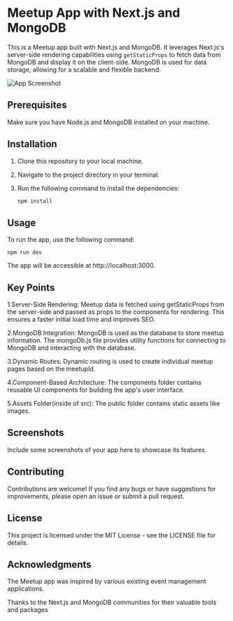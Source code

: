 # Meetup App with Next.js and MongoDB

This is a Meetup app built with Next.js and MongoDB. It leverages Next.js's server-side rendering capabilities using `getStaticProps` to fetch data from MongoDB and display it on the client-side. MongoDB is used for data storage, allowing for a scalable and flexible backend.

![App Screenshot](screenshots/app_screenshot.png)

## Prerequisites

Make sure you have Node.js and MongoDB installed on your machine.

## Installation

1. Clone this repository to your local machine.
2. Navigate to the project directory in your terminal.
3. Run the following command to install the dependencies:

    ```bash
    npm install

## Usage
To run the app, use the following command:

    npm run dev

The app will be accessible at http://localhost:3000.

## Key Points
1.Server-Side Rendering: Meetup data is fetched using getStaticProps from the server-side and passed as props to the components for rendering. This ensures a faster initial load time and improves SEO.

2.MongoDB Integration: MongoDB is used as the database to store meetup information. The mongoDb.js file provides utility functions for connecting to MongoDB and interacting with the database.

3.Dynamic Routes: Dynamic routing is used to create individual meetup pages based on the meetupId.

4.Component-Based Architecture: The components folder contains reusable UI components for building the app's user interface.

5.Assets Folder(inside of src): The public folder contains static assets like images.

## Screenshots
Include some screenshots of your app here to showcase its features.

## Contributing
Contributions are welcome! If you find any bugs or have suggestions for improvements, please open an issue or submit a pull request.

## License
This project is licensed under the MIT License - see the LICENSE file for details.

## Acknowledgments
The Meetup app was inspired by various existing event management applications.

Thanks to the Next.js and MongoDB communities for their valuable tools and packages

